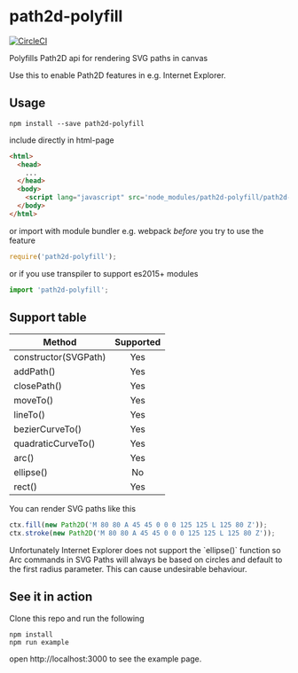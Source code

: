 # path2d-polyfill
[![CircleCI](https://circleci.com/gh/nilzona/path2d-polyfill.svg?style=svg)](https://circleci.com/gh/nilzona/path2d-polyfill)

Polyfills Path2D api for rendering SVG paths in canvas

Use this to enable Path2D features in e.g. Internet Explorer.

## Usage
```
npm install --save path2d-polyfill
```

include directly in html-page
```html
<html>
  <head>
    ...
  </head>
  <body>
    <script lang="javascript" src='node_modules/path2d-polyfill/path2d-polyfill.js'></script>
  </body>
</html>
```
or import with module bundler e.g. webpack *before* you try to use the feature
```javascript
require('path2d-polyfill');
```
or if you use transpiler to support es2015+ modules
```javascript
import 'path2d-polyfill';
```

## Support table
| Method        | Supported     |
| ------------- |:-------------:|
| constructor(SVGPath) | Yes |
| addPath()      | Yes  |
| closePath()    | Yes |
| moveTo()       | Yes |
| lineTo()       | Yes |
| bezierCurveTo() | Yes |
| quadraticCurveTo() | Yes |
| arc()       | Yes |
| ellipse()       | No |
| rect()       | Yes |

You can render SVG paths like this
```javascript
ctx.fill(new Path2D('M 80 80 A 45 45 0 0 0 125 125 L 125 80 Z'));
ctx.stroke(new Path2D('M 80 80 A 45 45 0 0 0 125 125 L 125 80 Z'));
```

<aside class="notice">
Unfortunately Internet Explorer does not support the `ellipse()` function so Arc commands in SVG Paths will always be based on circles and default to the first radius parameter. This can cause undesirable behaviour.
</aside>


## See it in action

Clone this repo and run the following
```
npm install
npm run example
```
open http://localhost:3000 to see the example page.
